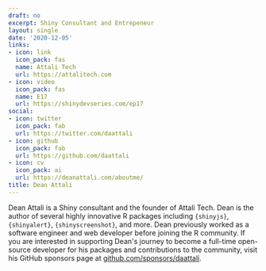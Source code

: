 ```yaml
---
draft: no
excerpt: Shiny Consultant and Entrepeneur
layout: single
date: '2020-12-05'
links:
- icon: link
  icon_pack: fas
  name: Attali Tech
  url: https://attalitech.com
- icon: video
  icon_pack: fas
  name: E17
  url: https://shinydevseries.com/ep17
social:
- icon: twitter
  icon_pack: fab
  url: https://twitter.com/daattali
- icon: github
  icon_pack: fab
  url: https://github.com/daattali
- icon: cv
  icon_pack: ai
  url: https://deanattali.com/aboutme/
title: Dean Attali
---
```


Dean Attali is a Shiny consultant and the founder of Attali Tech. Dean is the author of several highly innovative R packages including `{shinyjs}`, `{shinyalert}`, `{shinyscreenshot}`, and more. Dean previously worked as a software engineer and web developer before joining the R community. If you are interested in supporting Dean's journey to become a full-time open-source developer for his packages and contributions to the community, visit his GitHub sponsors page at [github.com/sponsors/daattali](https://github.com/sponsors/daattali).
